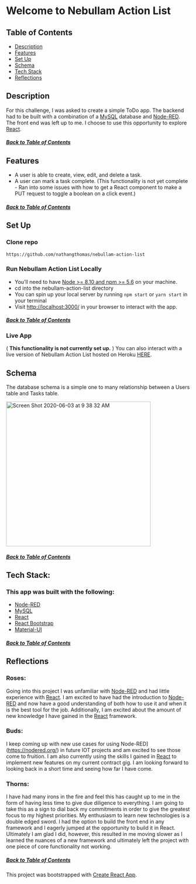 # Welcome to Nebullam Action List

## Table of Contents
<!--ts-->
* [Description](#description)
* [Features](#features)
* [Set Up](#set-up)
* [Schema](#schema)
* [Tech Stack](#tech-stack)
* [Reflections](#reflections)
<!--te-->

## Description
For this challenge, I was asked to create a simple ToDo app. The backend had to be built with a combination of a [MySQL](https://www.mysql.com/) database and [Node-RED](https://nodered.org/). The front end was left up to me. I choose to use this opportunity to explore [React](https://reactjs.org/).
##### [Back to Table of Contents](#table-of-contents)


## Features
- A user is able to create, view, edit, and delete a task.
- A user can mark a task complete. (This functionality is not yet complete - Ran into some issues with how to get a React component to make a PUT request to toggle a boolean on a click event.)
##### [Back to Table of Contents](#table-of-contents)



## **Set Up**

### Clone repo
```
https://github.com/nathangthomas/nebullam-action-list
```
### Run Nebullam Action List Locally
- You’ll need to have [Node >= 8.10 and npm >= 5.6](https://nodejs.org/en/) on your machine.
- cd into the nebullam-action-list directory
- You can spin up your local server by running `npm start` or `yarn start` in your terminal
- Visit [http://localhost:3000/](http://localhost:3000/) in your browser to interact with the app.
##### [Back to Table of Contents](#table-of-contents)


### Live App
( **This functionality is not currently set up.** )
You can also interact with a live version of Nebullam Action List hosted on Heroku [HERE](https://nebullum-action-list.herokuapp.com/).


## Schema
The database schema is a simple one to many relationship between a Users table and Tasks table.

<img width="395" alt="Screen Shot 2020-06-03 at 9 38 32 AM" src="https://user-images.githubusercontent.com/47466067/83657421-12514600-a57e-11ea-9f63-b4172c65ac01.png">

##### [Back to Table of Contents](#table-of-contents)


## Tech Stack:
### This app was built with the following:
- [Node-RED](https://nodered.org/)
- [MySQL](https://www.mysql.com/)
- [React](https://reactjs.org/)
- [React Bootstrap](https://react-bootstrap.github.io/)
- [Material-UI](https://material-ui.com/)
##### [Back to Table of Contents](#table-of-contents)

## Reflections
### Roses:
  Going into this project I was unfamiliar with [Node-RED](https://nodered.org/) and had little experience with [React](https://reactjs.org/). I am excited to have had the introduction to [Node-RED](https://nodered.org/) and now have a good understanding of both how to use it and when it is the best tool for the job. Additionally, I am excited about the amount of new knowledge I have gained in the [React](https://reactjs.org/) framework.

### Buds:
  I keep coming up with new use cases for using Node-RED](https://nodered.org/) in future IOT projects and am excited to see those come to fruition. I am also currently using the skills I gained in [React](https://reactjs.org/) to implement new features on my current contract gig. I am looking forward to looking back in a short time and seeing how far I have come.

### Thorns:
  I have had many irons in the fire and feel this has caught up to me in the form of having less time to give due diligence to everything. I am going to take this as a sign to dial back my commitments in order to give the greatest focus to my highest priorities. My enthusiasm to learn new technologies is a double edged sword. I had the option to build the front end in any framework and I eagerly jumped at the opportunity to build it in React. Ultimately I am glad I did, however, this resulted in me moving slower as I learned the nuances of a new framework and ultimately left the project with one piece of core functionality not working.

##### [Back to Table of Contents](#table-of-contents)






This project was bootstrapped with [Create React App](https://github.com/facebook/create-react-app).
